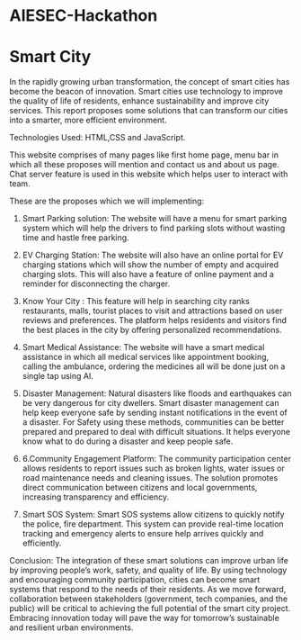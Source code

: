 # AIESEC-Hackathon


# Smart City

In the rapidly growing urban transformation, the concept of smart cities has become the beacon of innovation. Smart cities use technology to improve the quality of life of residents, enhance sustainability and improve city services.
This report proposes some solutions that can transform our cities into a smarter, more efficient environment.

Technologies Used: HTML,CSS and JavaScript.

This website comprises of many pages like first home page, menu bar in which all these proposes will mention and contact us and about us page.
Chat server feature is used in this website which helps user to interact with team.

These are the proposes which we will implementing:

1. Smart Parking solution: The website will have a menu for smart parking system which will help the drivers to find parking slots without wasting time and hastle free parking.

2. EV Charging Station: The website will also have an online portal for EV charging stations which will show the number of empty and acquired charging slots. This will also have a feature of online payment and a reminder for disconnecting the charger.

3. Know Your City : This feature will help in searching city ranks restaurants, malls, tourist places to visit and attractions based on user reviews and preferences. The platform helps residents and visitors find the best places in the city by offering personalized recommendations.

4. Smart Medical Assistance: The website will have a smart medical assistance in which all medical services like appointment booking, calling the ambulance, ordering the medicines all will be done just on a single tap using AI.

5. Disaster Management: Natural disasters like floods and earthquakes can be very dangerous for city dwellers. Smart disaster management can help keep everyone safe by sending instant notifications in the event of a disaster. For Safety using these methods, communities can be better prepared and prepared to deal with difficult situations. It helps everyone know what to do during a disaster and keep people safe.

6. 6.Community Engagement Platform: The community participation center allows residents to report issues such as broken lights, water issues or road maintenance needs and cleaning issues. The solution promotes direct communication between citizens and local governments, increasing transparency and efficiency.

7. Smart SOS System: Smart SOS systems allow citizens to quickly notify the police, fire department. This system can provide real-time location tracking and emergency alerts to ensure help arrives quickly and efficiently.

Conclusion: The integration of these smart solutions can improve urban life by improving people’s work, safety, and quality of life. By using technology and encouraging community participation, cities can become smart systems that respond to the needs of their residents. As we move forward, collaboration between stakeholders (government, tech companies, and the public) will be critical to achieving the full potential of the smart city project. Embracing innovation today will pave the way for tomorrow’s sustainable and resilient urban environments.
